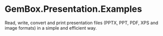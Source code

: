 # GemBox.Presentation.Examples
Read, write, convert and print presentation files (PPTX, PPT, PDF, XPS and image formats) in a simple and efficient way.
